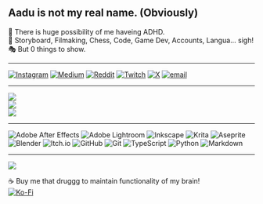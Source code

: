 ## **Aadu** is not my real name. (Obviously)

🦕 There is huge possibility of me haveing ADHD.<br/>
🎿 Storyboard, Filmaking, Chess, Code, Game Dev, Accounts, Langua... sigh!<br/>
🎭 But 0 things to show.<br/>

---
[![Instagram](https://img.shields.io/badge/Instagram-%23E4405F.svg?logo=Instagram&logoColor=white)](https://instagram.com/aadu.archives) [![Medium](https://img.shields.io/badge/Medium-12100E?logo=medium&logoColor=white)](https://medium.com/@aaduexe) [![Reddit](https://img.shields.io/badge/Reddit-%23FF4500.svg?logo=Reddit&logoColor=white)](https://reddit.com/user/aaduexe) [![Twitch](https://img.shields.io/badge/Twitch-%239146FF.svg?logo=Twitch&logoColor=white)](https://twitch.tv/aaduexe) [![X](https://img.shields.io/badge/X-black.svg?logo=X&logoColor=white)](https://x.com/aaduexe) [![email](https://img.shields.io/badge/Email-D14836?logo=gmail&logoColor=white)](mailto:aaduexe@gmail.com) 

---
![](https://github-readme-streak-stats.herokuapp.com/?user=aaduexe&theme=calm_pink&hide_border=true)<br/>
![](https://github-readme-stats.vercel.app/api?username=aaduexe&theme=calm_pink&hide_border=true&include_all_commits=false&count_private=false)<br/>
![](https://github-readme-stats.vercel.app/api/top-langs/?username=aaduexe&theme=calm_pink&hide_border=true&include_all_commits=false&count_private=false&layout=compact)

---
![Adobe After Effects](https://img.shields.io/badge/Adobe%20After%20Effects-9999FF.svg?style=for-the-badge&logo=Adobe%20After%20Effects&logoColor=white) ![Adobe Lightroom](https://img.shields.io/badge/Adobe%20Lightroom-31A8FF.svg?style=for-the-badge&logo=Adobe%20Lightroom&logoColor=white) ![Inkscape](https://img.shields.io/badge/Inkscape-e0e0e0?style=for-the-badge&logo=inkscape&logoColor=080A13) ![Krita](https://img.shields.io/badge/Krita-203759?style=for-the-badge&logo=krita&logoColor=EEF37B) ![Aseprite](https://img.shields.io/badge/Aseprite-FFFFFF?style=for-the-badge&logo=Aseprite&logoColor=#7D929E) ![Blender](https://img.shields.io/badge/blender-%23F5792A.svg?style=for-the-badge&logo=blender&logoColor=white) ![Itch.io](https://img.shields.io/badge/Itch-%23FF0B34.svg?style=for-the-badge&logo=Itch.io&logoColor=white) ![GitHub](https://img.shields.io/badge/github-%23121011.svg?style=for-the-badge&logo=github&logoColor=white) ![Git](https://img.shields.io/badge/git-%23F05033.svg?style=for-the-badge&logo=git&logoColor=white) ![TypeScript](https://img.shields.io/badge/typescript-%23007ACC.svg?style=for-the-badge&logo=typescript&logoColor=white) ![Python](https://img.shields.io/badge/python-3670A0?style=for-the-badge&logo=python&logoColor=ffdd54) ![Markdown](https://img.shields.io/badge/markdown-%23000000.svg?style=for-the-badge&logo=markdown&logoColor=white)

<!--
![](https://github-profile-trophy.vercel.app/?username=aaduexe&theme=radical&no-frame=false&no-bg=false&margin-w=4)
%%
-->
---
[![](https://visitcount.itsvg.in/api?id=aaduexe&icon=5&color=2)](https://visitcount.itsvg.in)

☕ Buy me that druggg to maintain functionality of my brain!<br/>
[![Ko-Fi](https://img.shields.io/badge/Ko--fi-F16061?style=for-the-badge&logo=ko-fi&logoColor=white)](https://ko-fi.com/aaduexe) 

  
<!-- Proudly created with GPRM ( https://gprm.itsvg.in ) -->
